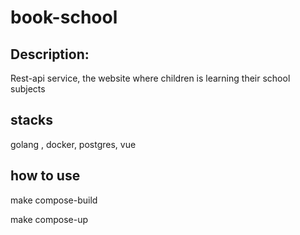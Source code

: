 # book-school

## Description:
Rest-api service, the website where children is learning their school subjects

## stacks
golang , docker, postgres, vue

## how to use 

make compose-build

make compose-up